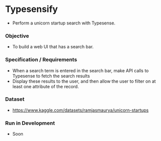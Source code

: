 # Typesensify
- Perform a unicorn startup search with Typesense.

### Objective
- To build a web UI that has a search bar.

### Specification / Requirements
- When a search term is entered in the search bar, make API calls to Typesense to fetch the search results
- Display these results to the user, and then allow the user to filter on at least one attribute of the record.

### Dataset
- https://www.kaggle.com/datasets/ramjasmaurya/unicorn-startups

### Run in Development
- Soon
